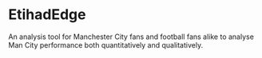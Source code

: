 # EtihadEdge
An analysis tool for Manchester City fans and football fans alike to analyse Man City performance both quantitatively and qualitatively. 
